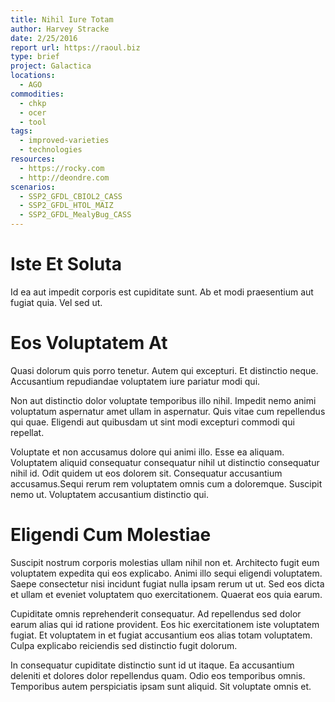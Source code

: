 ```yaml
---
title: Nihil Iure Totam
author: Harvey Stracke
date: 2/25/2016
report url: https://raoul.biz
type: brief
project: Galactica
locations:
  - AGO
commodities:
  - chkp
  - ocer
  - tool
tags:
  - improved-varieties
  - technologies
resources:
  - https://rocky.com
  - http://deondre.com
scenarios:
  - SSP2_GFDL_CBIOL2_CASS
  - SSP2_GFDL_HTOL_MAIZ
  - SSP2_GFDL_MealyBug_CASS
---
```

# Iste Et Soluta
Id ea aut impedit corporis est cupiditate sunt. Ab et modi praesentium aut fugiat quia. Vel sed ut.

# Eos Voluptatem At
Quasi dolorum quis porro tenetur. Autem qui excepturi. Et distinctio neque. Accusantium repudiandae voluptatem iure pariatur modi qui.
 Non aut distinctio dolor voluptate temporibus illo nihil. Impedit nemo animi voluptatum aspernatur amet ullam in aspernatur. Quis vitae cum repellendus qui quae. Eligendi aut quibusdam ut sint modi excepturi commodi qui repellat.
 Voluptate et non accusamus dolore qui animi illo. Esse ea aliquam. Voluptatem aliquid consequatur consequatur nihil ut distinctio consequatur nihil id. Odit quidem ut eos dolorem sit. Consequatur accusantium accusamus.Sequi rerum rem voluptatem omnis cum a doloremque. Suscipit nemo ut. Voluptatem accusantium distinctio qui.

# Eligendi Cum Molestiae
Suscipit nostrum corporis molestias ullam nihil non et. Architecto fugit eum voluptatem expedita qui eos explicabo. Animi illo sequi eligendi voluptatem. Saepe consectetur nisi incidunt fugiat nulla ipsam rerum ut ut. Sed eos dicta et ullam et eveniet voluptatem quo exercitationem. Quaerat eos quia earum.
 Cupiditate omnis reprehenderit consequatur. Ad repellendus sed dolor earum alias qui id ratione provident. Eos hic exercitationem iste voluptatem fugiat. Et voluptatem in et fugiat accusantium eos alias totam voluptatem. Culpa explicabo reiciendis sed distinctio fugit dolorum.
 In consequatur cupiditate distinctio sunt id ut itaque. Ea accusantium deleniti et dolores dolor repellendus quam. Odio eos temporibus omnis. Temporibus autem perspiciatis ipsam sunt aliquid. Sit voluptate omnis et.
